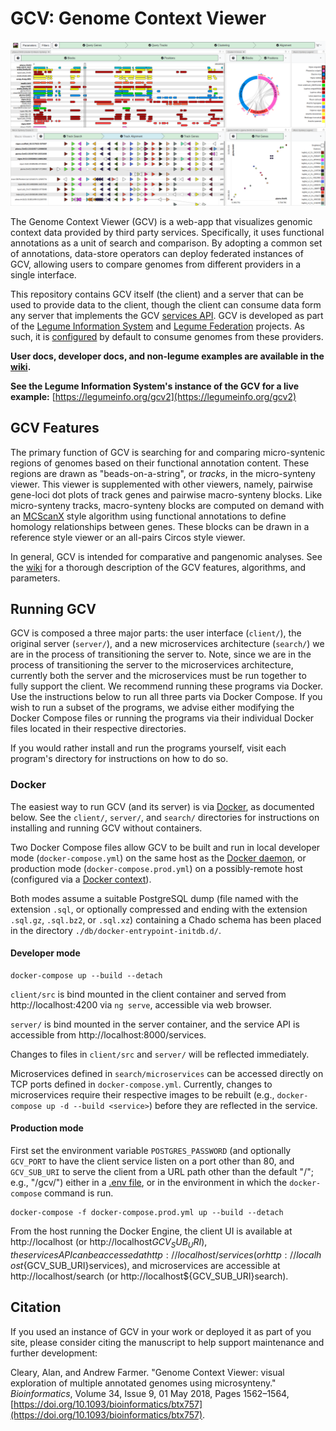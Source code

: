 # GCV: Genome Context Viewer

![Genome Context Viewer screenshot](/doc/img/screenshot.png)

The Genome Context Viewer (GCV) is a web-app that visualizes genomic context data provided by third party services.
Specifically, it uses functional annotations as a unit of search and comparison.
By adopting a common set of annotations, data-store operators can deploy federated instances of GCV, allowing users to compare genomes from different providers in a single interface.

This repository contains GCV itself (the client) and a server that can be used to provide data to the client, though the client can consume data form any server that implements the GCV [services API](https://github.com/legumeinfo/gcv/wiki/Services-API-v2).
GCV is developed as part of the [Legume Information System](https://legumeinfo.org/) and [Legume Federation](https://www.legumefederation.org/) projects.
As such, it is [configured](https://github.com/legumeinfo/gcv/wiki/Client-Configuration) by default to consume genomes from these providers.

**User docs, developer docs, and non-legume examples are available in the [wiki](https://github.com/legumeinfo/gcv/wiki).**

**See the Legume Information System's instance of the GCV for a live example:** [https://legumeinfo.org/gcv2](https://legumeinfo.org/gcv2)


## GCV Features

The primary function of GCV is searching for and comparing micro-syntenic regions of genomes based on their functional annotation content.
These regions are drawn as "beads-on-a-string", or _tracks_, in the micro-synteny viewer.
This viewer is supplemented with other viewers, namely, pairwise gene-loci dot plots of track genes and pairwise macro-synteny blocks.
Like micro-synteny tracks, macro-synteny blocks are computed on demand with an [MCScanX](https://doi.org/10.1093/nar/gkr1293) style algorithm using functional annotations to define homology relationships between genes.
These blocks can be drawn in a reference style viewer or an all-pairs Circos style viewer.

In general, GCV is intended for comparative and pangenomic analyses.
See the [wiki](https://github.com/legumeinfo/lis_context_viewer/wiki/User-Help) for a thorough description of the GCV features, algorithms, and parameters.


## Running GCV

GCV is composed a three major parts: the user interface (`client/`), the original server (`server/`), and a new microservices architecture (`search/`) we are in the process of transitioning the server to.
Note, since we are in the process of transitioning the server to the microservices architecture, currently both the server and the microservices must be run together to fully support the client.
We recommend running these programs via Docker.
Use the instructions below to run all three parts via Docker Compose.
If you wish to run a subset of the programs, we advise either modifying the Docker Compose files or running the programs via their individual Docker files located in their respective directories.

If you would rather install and run the programs yourself, visit each program's directory for instructions on how to do so.

### Docker

The easiest way to run GCV (and its server) is via [Docker](https://www.docker.com/), as documented below.
See the `client/`, `server/`, and `search/` directories for instructions on installing and running GCV without containers.

Two Docker Compose files allow GCV to be built and run in local developer mode (`docker-compose.yml`) on the same host as the [Docker daemon](https://docs.docker.com/get-started/overview/#the-docker-daemon), or production mode (`docker-compose.prod.yml`) on a possibly-remote host (configured via a [Docker context](https://docs.docker.com/engine/context/working-with-contexts/)).

Both modes assume a suitable PostgreSQL dump (file named with the extension `.sql`, or optionally compressed and ending with the extension `.sql.gz`, `.sql.bz2`, or `.sql.xz`) containing a Chado schema has been placed in the directory `./db/docker-entrypoint-initdb.d/`.

#### Developer mode

    docker-compose up --build --detach

`client/src` is bind mounted in the client container and served from http://localhost:4200 via `ng serve`, accessible via web browser.

`server/` is bind mounted in the server container, and the service API is accessible from http://localhost:8000/services.

Changes to files in `client/src` and `server/` will be reflected immediately.

Microservices defined in `search/microservices` can be accessed directly on TCP ports defined in `docker-compose.yml`.
Currently, changes to microservices require their respective images to be rebuilt (e.g., `docker-compose up -d --build <service>`) before they are reflected in the service.

#### Production mode

First set the environment variable `POSTGRES_PASSWORD` (and optionally `GCV_PORT` to have the client service listen on a port other than 80, and `GCV_SUB_URI` to serve the client from a URL path other than the default "/"; e.g., "/gcv/") either in a [.env file](https://docs.docker.com/compose/environment-variables/#the-env-file), or in the environment in which the `docker-compose` command is run.

    docker-compose -f docker-compose.prod.yml up --build --detach

From the host running the Docker Engine, the client UI is available at http://localhost (or http://localhost${GCV_SUB_URI}), the services API can be accessed at http://localhost/services (or http://localhost${GCV_SUB_URI}services), and microservices are accessible at http://localhost/search (or http://localhost${GCV_SUB_URI}search).

## Citation
If you used an instance of GCV in your work or deployed it as part of you site, please consider citing the manuscript to help support maintenance and further development:

Cleary, Alan, and Andrew Farmer. "Genome Context Viewer: visual exploration of multiple annotated genomes using microsynteny." _Bioinformatics_, Volume 34, Issue 9, 01 May 2018, Pages 1562&ndash;1564, [https://doi.org/10.1093/bioinformatics/btx757](https://doi.org/10.1093/bioinformatics/btx757).

